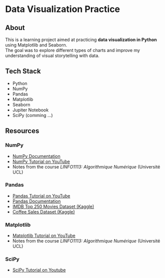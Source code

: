 # Data Visualization Practice 

## About
This is a learning project aimed at practicing **data visualization in Python** using Matplotlib and Seaborn.  
The goal was to explore different types of charts and improve my understanding of visual storytelling with data.  

## Tech Stack
- Python                
- NumPy                        
- Pandas      
- Matplotlib  
- Seaborn               
- Jupiter Notebook
- SciPy (comming ...)

## Resources
### NumPy
- [NumPy Documentation](https://numpy.org/doc/)
- [NumPy Tutorial on YouTube](https://www.youtube.com/watch?v=QUT1VHiLmmI)
- Notes from the course *LINFO1113: Algorithmique Numérique* (Université UCL)

### Pandas
- [Pandas Tutorial on YouTube](https://www.youtube.com/watch?v=2uvysYbKdjM&t=12s)
- [Pandas Documentation](https://pandas.pydata.org/docs/)
- [IMDB Top 250 Movies Dataset (Kaggle)](https://www.kaggle.com/datasets/rajugc/imdb-top-250-movies-dataset?resource=download)
- [Coffee Sales Dataset (Kaggle)](https://www.kaggle.com/datasets/navjotkaushal/coffee-sales-dataset)

### Matplotlib
- [Matplotlib Tutorial on YouTube](https://www.youtube.com/watch?v=3Xc3CA655Y4)
- Notes from the course *LINFO1113: Algorithmique Numérique* (Université UCL)

### SciPy
- [SciPy Tutorial on Youtube](https://www.youtube.com/watch?v=jmX4FOUEfgU&list=PL-ubIFKKXvU2hxwHOcXNseCT783bbdv7i&index=8)